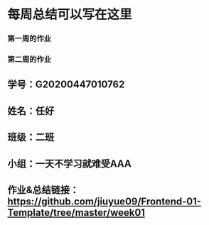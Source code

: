 # 每周总结可以写在这里
### 第一周的作业
### 第二周的作业

## 学号：G20200447010762
## 姓名：任好
## 班级：二班
## 小组：一天不学习就难受AAA
## 作业&总结链接：https://github.com/jiuyue09/Frontend-01-Template/tree/master/week01